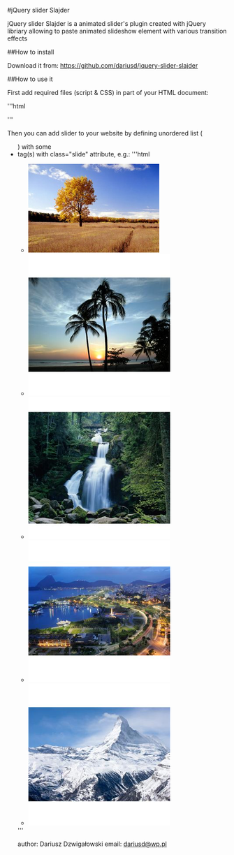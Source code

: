 #jQuery slider Slajder

jQuery slider Slajder is a animated slider's plugin created with jQuery libriary allowing to paste animated slideshow element with various transition effects

##How to install

Download it from: <https://github.com/dariusd/jquery-slider-slajder>

##How to use it

First add required files (script & CSS) in <head> part of your HTML document:

'''html
  <script type="text/javascript" src="scripts/jquery.slajder.js"></script>
        
  <link rel="stylesheet" type="text/css" href="scripts/jquery.slajder.css" />
'''

Then you can add slider to your website by defining unordered list (<ul>) with some <li> tag(s) with class="slide" attribute, e.g.:
'''html
  <div id="slideshow">
      <ul>
        <li class="slide active"><img src="images/0.jpg" /></li>
        <li class="slide"><img src="images/1.jpg" /></li>
        <li class="slide"><img src="images/2.jpg" /></li>
        <li class="slide"><img src="images/3.jpg" /></li>
        <li class="slide"><img src="images/4.jpg" /></li>
      </ul>
  </div>
'''          

author: Dariusz Dzwigałowski
email: dariusd@wp.pl